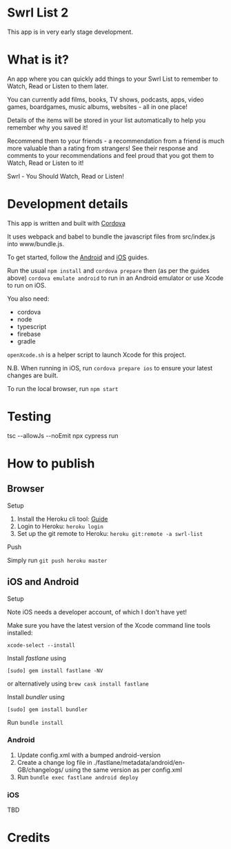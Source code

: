 # Swrl List 2

This app is in very early stage development.

# What is it?

An app where you can quickly add things to your Swrl List to remember to Watch, Read or Listen to them later.

You can currently add films, books, TV shows, podcasts, apps, video games, boardgames, music albums, websites - all in one place!

Details of the items will be stored in your list automatically to help you remember why you saved it!

Recommend them to your friends - a recommendation from a friend is much more valuable than a rating from strangers! See their response and comments to your recommendations and feel proud that you got them to Watch, Read or Listen to it!

Swrl  - You Should Watch, Read or Listen!

# Development details

This app is written and built with [Cordova](https://cordova.apache.org/)

It uses webpack and babel to bundle the javascript files from src/index.js into www/bundle.js. 

To get started, follow the [Android](https://cordova.apache.org/docs/en/latest/guide/platforms/android/index.html) and [iOS](https://cordova.apache.org/docs/en/latest/guide/platforms/ios/index.html) guides.

Run the usual `npm install` and `cordova prepare` then (as per the guides above) `cordova emulate android` to run in an Android emulator or use Xcode to run on iOS.

You also need:

- cordova
- node
- typescript
- firebase
- gradle

`openXcode.sh` is a helper script to launch Xcode for this project. 

N.B. When running in iOS, run `cordova prepare ios` to ensure your latest changes are built. 

To run the local browser, run `npm start`

# Testing

tsc --allowJs --noEmit
npx cypress run

# How to publish

## Browser

Setup

1. Install the Heroku cli tool: [Guide](https://devcenter.heroku.com/articles/heroku-cli)
2. Login to Heroku: `heroku login`
3. Set up the git remote to Heroku: `heroku git:remote -a swrl-list`

Push

Simply run `git push heroku master`

## iOS and Android

Setup

Note iOS needs a developer account, of which I don't have yet!

Make sure you have the latest version of the Xcode command line tools installed:

```
xcode-select --install
```


Install _fastlane_ using
```
[sudo] gem install fastlane -NV
```
or alternatively using `brew cask install fastlane`

Install _bundler_ using

```
[sudo] gem install bundler
```

Run `bundle install`

### Android

1. Update config.xml with a bumped android-version
2. Create a change log file in ./fastlane/metadata/android/en-GB/changelogs/ using the same version as per config.xml
3. Run `bundle exec fastlane android deploy`

### iOS

TBD

# Credits

    